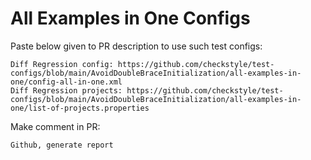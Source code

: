 # All Examples in One Configs
Paste below given to PR description to use such test configs:
```
Diff Regression config: https://github.com/checkstyle/test-configs/blob/main/AvoidDoubleBraceInitialization/all-examples-in-one/config-all-in-one.xml
Diff Regression projects: https://github.com/checkstyle/test-configs/blob/main/AvoidDoubleBraceInitialization/all-examples-in-one/list-of-projects.properties
```
Make comment in PR:
```
Github, generate report
```
